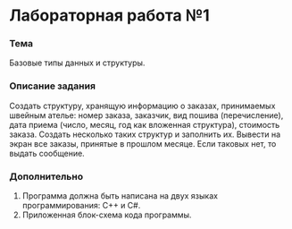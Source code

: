 # Лабораторная работа №1
### Тема
Базовые типы данных и структуры.

### Описание задания
Создать структуру, хранящую информацию о заказах, принимаемых швейным ателье: номер заказа, заказчик, вид пошива (перечисление), дата приема (число, месяц, год как вложенная структура), стоимость заказа. Создать несколько таких структур и заполнить их. Вывести на экран все заказы, принятые в прошлом месяце. Если таковых нет, то выдать сообщение.

### Дополнительно
1. Программа должна быть написана на двух языках программирования: C++ и C#.
2. Приложенная блок-схема кода программы.
